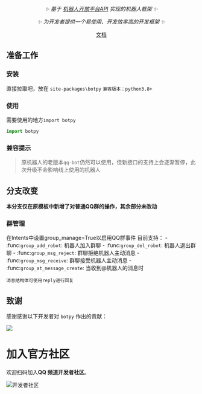 <div align="center">

_✨ 基于 [机器人开放平台API](https://bot.q.qq.com/wiki/develop/api/) 实现的机器人框架 ✨_

_✨ 为开发者提供一个易使用、开发效率高的开发框架 ✨_

[文档](https://bot.q.qq.com/wiki/develop/pythonsdk/)

</div>

## 准备工作

### 安装

直接拉取吧，放在 `site-packages\botpy` `兼容版本：python3.8+`

### 使用

需要使用的地方`import botpy`

```python
import botpy
```

### 兼容提示

> 原机器人的老版本`qq-bot`仍然可以使用，但新接口的支持上会逐渐暂停，此次升级不会影响线上使用的机器人 

## 分支改变
**本分支仅在原模板中新增了对普通QQ群的操作，其余部分未改动**
### 群管理

在Intents中设置group_manage=True以启用QQ群事件
目前支持：
    - :func:`group_add_robot`: 机器人加入群聊
    - :func:`group_del_robot`: 机器人退出群聊
    - :func:`group_msg_reject`: 群聊拒绝机器人主动消息
    - :func:`group_msg_receive`: 群聊接受机器人主动消息
    - :func:`group_at_message_create`: 当收到@机器人的消息时

    消息结构体可使用reply进行回复


## 致谢

感谢感谢以下开发者对 `botpy` 作出的贡献：

<a href="https://github.com/tencent-connect/botpy/graphs/contributors">
  <img src="https://contrib.rocks/image?repo=tencent-connect/botpy" />
</a>

# 加入官方社区

欢迎扫码加入**QQ 频道开发者社区**。

![开发者社区](https://mpqq.gtimg.cn/privacy/qq_guild_developer.png)
